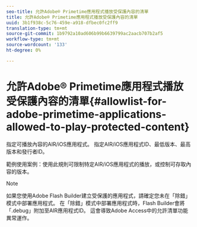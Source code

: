 ```yaml
---
seo-title: 允許Adobe® Primetime應用程式播放受保護內容的清單
title: 允許Adobe® Primetime應用程式播放受保護內容的清單
uuid: 3b1f938c-5c76-459e-a918-dfbec0fc2ff9
translation-type: tm+mt
source-git-commit: 1b9792a10ad606b99b6639799ac2aacb707b2af5
workflow-type: tm+mt
source-wordcount: '133'
ht-degree: 0%

---
```



# 允許Adobe® Primetime應用程式播放受保護內容的清單{#allowlist-for-adobe-primetime-applications-allowed-to-play-protected-content}

指定可播放內容的AIR/iOS應用程式。 指定AIR/iOS應用程式ID、最低版本、最高版本和發行者ID。

範例使用案例：使用此規則可限制特定AIR/iOS應用程式的播放，或控制可存取內容的版本。

>[!NOTE]
>
>如果您使用Adobe Flash Builder建立受保護的應用程式，請確定您未在「除錯」模式中部署應用程式。 在「除錯」模式中部署應用程式時，Flash Builder會將「.debug」附加至AIR應用程式ID。 這會導致Adobe Access中的允許清單功能異常運作。

